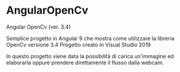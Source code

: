 # AngularOpenCv
Angular OpenCv (ver. 3.4)

Semplice progetto in Angular 9 che mostra come utilizzare la libreria OpenCv versione 3.4
Progetto creato in Visual Studio 2019

In questo progetto viene data la possibilità di carica un'immagine ed elaborarla oppure prendere direttamente il flusso dalla webcam.
